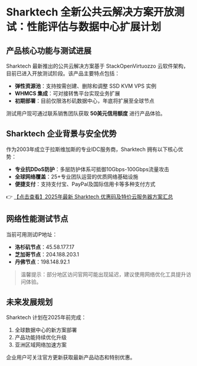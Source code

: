 # Sharktech 全新公共云解决方案开放测试：性能评估与数据中心扩展计划

## 产品核心功能与测试进展

Sharktech 最新推出的公共云解决方案基于 StackOpenVirtuozzo 云软件架构，目前已进入开放测试阶段。该产品主要特点包括：

- **弹性资源池**：支持按需创建、删除和调整 SSD KVM VPS 实例
- **WHMCS 集成**：可对接转售平台实现业务扩展
- **初期部署**：目前仅限洛杉矶数据中心，年底将扩展至全球节点

测试用户现可通过联系销售团队获取 **50美元信用额度** 进行产品体验。

## Sharktech 企业背景与安全优势

作为2003年成立于拉斯维加斯的专业IDC服务商，Sharktech 拥有以下核心优势：

- **专业抗DDoS防护**：多层防护体系可抵御10Gbps-100Gbps流量攻击
- **全球网络覆盖**：25+专业团队运营的优质网络基础设施
- **便捷支付**：支持支付宝、PayPal及国际信用卡等多种支付方式

👉 [【点击查看】2025年最新 Sharktech 优惠码及特价云服务器方案汇总](https://bit.ly/Sharktech)

## 网络性能测试节点

当前可用测试IP地址：
- **洛杉矶节点**：45.58.177.17
- **芝加哥节点**：204.188.203.1
- **丹佛节点**：198.148.92.1

> 温馨提示：部分地区访问官网可能出现延迟，建议使用网络优化工具提升访问体验。

## 未来发展规划

Sharktech 计划在2025年前完成：
1. 全球数据中心的新方案部署
2. 产品功能持续优化升级
3. 亚洲区域网络加速方案

企业用户可关注官方更新获取最新产品动态和特别优惠。